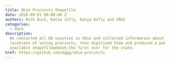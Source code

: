 ```yaml
---
title: Ohio Precincts Shapefile
date: 2018-09-01 00:00:00 Z
authors: Ruth Buck, Katie Jolly, Katya Kelly and VRDI
categories:
  - data
description:
  We contacted all 88 counties in Ohio and collected information about the
  locations of voting precincts, then digitized them and produced a publicly
  available shapefile&mdash;the first ever for the state.
href: https://github.com/mggg/ohio-precincts
---
```


